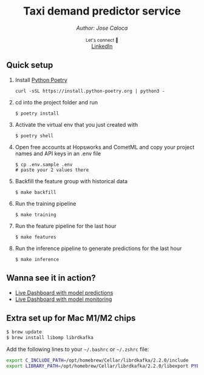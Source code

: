 <div align="center">
    <h1>Taxi demand predictor service</h1>
    <i>Author: Jose Caloca </i>
</div>

<br />
<div align="center">
    <sub>Let's connect 🤗</sub>
    <br />
    <a href="https://www.linkedin.com/in/josecaloca/">LinkedIn</a> 
    <br />
</div>

## Quick setup

1. Install [Python Poetry](https://python-poetry.org/)
    ```
    curl -sSL https://install.python-poetry.org | python3 -
    ```

2. cd into the project folder and run
    ```
    $ poetry install
    ```

3. Activate the virtual env that you just created with
    ```
    $ poetry shell
    ```

4. Open free accounts at Hopsworks and CometML and copy your project names and API keys in an .env file
    ```
    $ cp .env.sample .env
    # paste your 2 values there
    ```

5. Backfill the feature group with historical data
    ```
    $ make backfill
    ```

6. Run the training pipeline
    ```
    $ make training
    ```

7. Run the feature pipeline for the last hour
    ```
    $ make features
    ```

8. Run the inference pipeline to generate predictions for the last hour
    ```
    $ make inference
    ```

## Wanna see it in action?

- [Live Dashboard with model predictions](https://taxi-demand-nyc.streamlit.app/)
- [Live Dashboard with model monitoring ](https://taxi-demand-model-monitoring.streamlit.app/)

## Extra set up for Mac M1/M2 chips

```bash
$ brew update
$ brew install libomp librdkafka
```

Add the following lines to your `~/.bashrc` or `~/.zshrc` file:

```bash
export C_INCLUDE_PATH=/opt/homebrew/Cellar/librdkafka/2.2.0/include
export LIBRARY_PATH=/opt/homebrew/Cellar/librdkafka/2.2.0/libexport PYENV_ROOT="$HOME/.pyenv"
```

